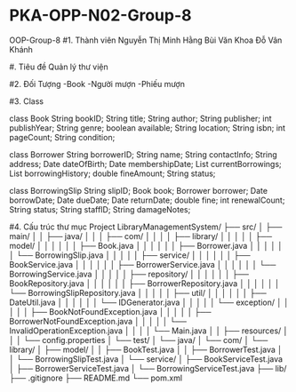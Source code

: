# PKA-OPP-N02-Group-8
OOP-Group-8
#1. Thành viên 
Nguyễn Thị Minh Hằng  Bùi Văn Khoa  Đỗ Vân Khánh 

#. Tiêu đề
Quản lý thư viện

#2. Đối Tượng 
-Book
-Người mượn 
-Phiếu mượn 

#3. Class 

class Book
  String bookID;
  String title;
  String author;
  String publisher;
  int publishYear;
  String genre;
  boolean available;
  String location;
  String isbn;
  int pageCount;
  String condition;
  
class Borrower 
   String borrowerID;
   String name;
   String contactInfo;
   String address;
   Date dateOfBirth;
   Date membershipDate;
   List<Book> currentBorrowings;
   List<BorrowingSlip> borrowingHistory;
   double fineAmount;
   String status;

class BorrowingSlip
    String slipID;
    Book book;
    Borrower borrower;
    Date borrowDate;
    Date dueDate;
    Date returnDate;
    double fine;
    int renewalCount;
    String status; 
    String staffID;
    String damageNotes;

#4. Cấu trúc thư mục Project
LibraryManagementSystem/
├── src/
│   ├── main/
│   │   ├── java/
│   │   │   ├── com/
│   │   │   │   ├── library/
│   │   │   │   │   ├── model/
│   │   │   │   │   │   ├── Book.java
│   │   │   │   │   │   ├── Borrower.java
│   │   │   │   │   │   └── BorrowingSlip.java
│   │   │   │   │   ├── service/
│   │   │   │   │   │   ├── BookService.java
│   │   │   │   │   │   ├── BorrowerService.java
│   │   │   │   │   │   └── BorrowingService.java
│   │   │   │   │   ├── repository/
│   │   │   │   │   │   ├── BookRepository.java
│   │   │   │   │   │   ├── BorrowerRepository.java
│   │   │   │   │   │   └── BorrowingSlipRepository.java
│   │   │   │   │   ├── util/
│   │   │   │   │   │   ├── DateUtil.java
│   │   │   │   │   │   └── IDGenerator.java
│   │   │   │   │   └── exception/
│   │   │   │   │       ├── BookNotFoundException.java
│   │   │   │   │       ├── BorrowerNotFoundException.java
│   │   │   │   │       └── InvalidOperationException.java
│   │   │   │   └── Main.java
│   │   ├── resources/
│   │   │   └── config.properties
│   └── test/
│       └── java/
│           └── com/
│               └── library/
│                   ├── model/
│                   │   ├── BookTest.java
│                   │   ├── BorrowerTest.java
│                   │   └── BorrowingSlipTest.java
│                   └── service/
│                       ├── BookServiceTest.java
│                       ├── BorrowerServiceTest.java
│                       └── BorrowingServiceTest.java
├── lib/
├── .gitignore
├── README.md
└── pom.xml







